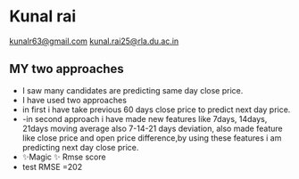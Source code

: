 # Kunal rai
kunalr63@gmail.com
kunal.rai25@rla.du.ac.in


## MY two approaches
- I saw many candidates are predicting same day close price.
- I have used two approaches 
- in first i have take previous 60 days close price to predict next day price.
- -in second approach i have made new features like 7days, 14days, 21days moving average also 7-14-21 days deviation, also made feature like close price and open price difference,by using these features i am predicting next day close price.
- ✨Magic ✨ Rmse score
- test RMSE =202



